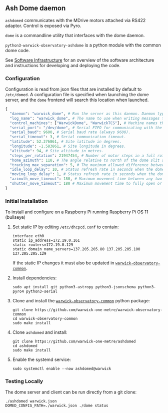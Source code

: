 ## Ash Dome daemon

`ashdomed` communicates with the MDrive motors attached via RS422 adaptor. Control is exposed via Pyro.

`dome` is a commandline utility that interfaces with the dome daemon.

`python3-warwick-observatory-ashdome` is a python module with the common dome code.

See [Software Infrastructure](https://github.com/warwick-one-metre/docs/wiki/Software-Infrastructure) for an overview of the software architecture and instructions for developing and deploying the code.

### Configuration

Configuration is read from json files that are installed by default to `/etc/domed`.
A configuration file is specified when launching the dome server, and the `dome` frontend will search this location when launched.

```python
{
  "daemon": "warwick_dome", # Run the server as this daemon. Daemon types are registered in `warwick.observatory.common.daemons`.
  "log_name": "warwick_dome", # The name to use when writing messages to the observatory log.
  "control_machines": ["WarwickDome", "WarwickTCS"], # Machine names that are allowed to control (rather than just query) state. Machine names are registered in `warwick.observatory.common.IP`.
  "serial_port": "/dev/dome", # Serial FIFO for communicating with the dome motors.
  "serial_baud": 9600, # Serial baud rate (always 9600).
  "serial_timeout": 3, # Serial communication timeout.
  "latitude": 52.376861, # Site latitude in degrees.
  "longitude": -1.583861, # Site longitude in degrees.
  "altitude": 94, # Site altitude in metres.
  "steps_per_rotation": 21947454, # Number of motor steps in a full rotation. Calibrate using measure_steps_per_rotation.py.
  "home_azimuth": 110, # The angle relative to north of the dome slit at the home position.
  "tracking_max_separation": 5, # The maximum allowed difference between the telescope and dome azimuth when tracking a target.
  "idle_loop_delay": 10, # Status refresh rate in seconds when the dome is not moving.
  "moving_loop_delay": 1, # Status refresh rate in seconds when the dome azimuth or shutter is moving.
  "azimuth_move_timeout": 180, # Maximum movement time between any two azimuth positions (including homing).
  "shutter_move_timeout": 180 # Maximum movement time to fully open or clsoe the shutter.
}
```

### Initial Installation

To install and configure on a Raspberry Pi running Raspberry Pi OS 11 (bullseye)
1. Set static IP by editing `/etc/dhcpcd.conf` to contain:
   ```
   interface eth0
   static ip_address=172.19.0.161
   static routers=172.19.0.129
   static domain_name_servers=137.205.205.80 137.205.205.100 137.205.205.129
   ```
   
   If the static IP changes it must also be updated in [`warwick-observatory-common`](https://github.com/warwick-one-metre/warwick-observatory-common).
2. Install dependencies:
   ```
   sudo apt install git python3-astropy python3-jsonschema python3-pyro4 python3-serial
   ```
3. Clone and install the [`warwick-observatory-common`](https://github.com/warwick-one-metre/warwick-observatory-common) python package:
   ```
   git clone https://github.com/warwick-one-metre/warwick-observatory-common
   cd warwick-observatory-common
   sudo make install
   ```
4. Clone `ashdomed` and install:
   ```
   git clone https://github.com/warwick-one-metre/ashdomed
   cd ashdomed
   sudo make install
   ```
6. Enable the systemd service:
   ```
   sudo systemctl enable --now ashdomed@warwick
   ```

### Testing Locally

The dome server and client can be run directly from a git clone:
```
./ashdomed warwick.json
DOMED_CONFIG_PATH=./warwick.json ./dome status
```
